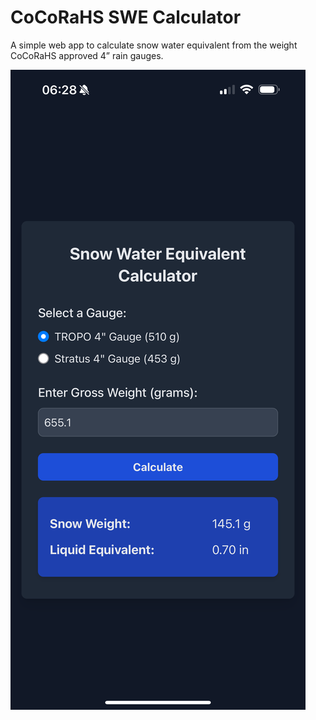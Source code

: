 # CoCoRaHS SWE Calculator
A simple web app to calculate snow water equivalent from the weight CoCoRaHS approved 4” rain gauges.

![app example](IMG_5049.png)
